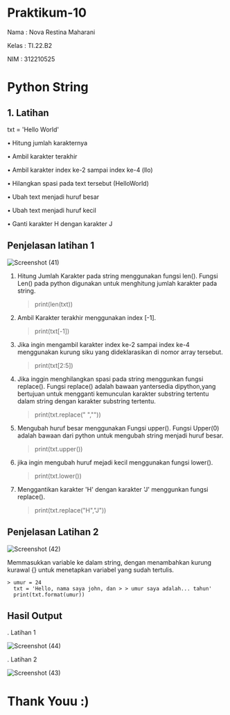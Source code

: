 # Praktikum-10

Nama    : Nova Restina Maharani

Kelas   : TI.22.B2

NIM     : 312210525

# Python String

## 1. Latihan 

txt = 'Hello World'

• Hitung jumlah karakternya

• Ambil karakter terakhir

• Ambil karakter index ke-2 sampai index ke-4 (llo)

• Hilangkan spasi pada text tersebut (HelloWorld)

• Ubah text menjadi huruf besar

• Ubah text menjadi huruf kecil

• Ganti karakter H dengan karakter J


## Penjelasan latihan 1

![Screenshot (41)](https://user-images.githubusercontent.com/115637858/212926950-ce11310c-0bd0-4f8d-959d-a07894eaf19e.png)

 1. Hitung Jumlah Karakter pada string menggunakan fungsi len(). Fungsi Len() pada python digunakan untuk menghitung jumlah karakter pada string.

     > print(len(txt))

2. Ambil Karakter terakhir menggunakan index [-1].

    > print(txt[-1])

3. Jika ingin mengambil karakter index ke-2 sampai index ke-4 menggunakan kurung siku yang dideklarasikan di nomor array tersebut.

    > print(txt[2:5])

4. Jika inggin menghilangkan spasi pada string menggunkan fungsi replace(). Fungsi replace() adalah bawaan yantersedia dipython,yang bertujuan untuk mengganti kemunculan karakter substring tertentu dalam string dengan karakter substring tertentu.

    > print(txt.replace(" ",""))

5. Mengubah huruf besar menggunakan Fungsi upper(). Fungsi Upper(0) adalah bawaan dari python untuk mengubah string menjadi huruf besar.

    > print(txt.upper())

6. jika ingin mengubah huruf mejadi kecil menggunakan fungsi lower().

    > print(txt.lower())

7. Menggantikan karakter 'H' dengan karakter 'J' menggunkan fungsi replace().

    > print(txt.replace("H","J"))


## Penjelasan Latihan 2

![Screenshot (42)](https://user-images.githubusercontent.com/115637858/212933014-d44d6010-39ae-4916-8ef6-d2e2d5826768.png)

Memmasukkan variable ke dalam string, dengan menambahkan kurung kurawal {} untuk menetapkan variabel yang sudah tertulis.
 
    > umur = 24
      txt = 'Hello, nama saya john, dan > > umur saya adalah... tahun'
      print(txt.format(umur))


## Hasil Output

. Latihan 1

![Screenshot (44)](https://user-images.githubusercontent.com/115637858/212934626-20f0edba-1b0d-4cad-9b15-15a30176504e.png)

. Latihan 2 

![Screenshot (43)](https://user-images.githubusercontent.com/115637858/212935132-b055d496-385c-44c0-b9eb-a8a60bb36ce5.png)


# Thank Youu :)


